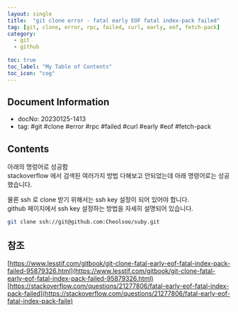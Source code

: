 ```yaml
---  
layout: single  
title:  "git clone error - fatal early EOF fatal index-pack failed"  
tag: [git, clone, error, rpc, failed, curl, early, eof, fetch-pack]  
category:
  - git
  - github
  
toc: true  
toc_label: "My Table of Contents"  
toc_icon: "cog"  
---    
```

  
## Document Information  
- docNo: 20230125-1413  
- tag: #git #clone #error #rpc #failed #curl #early #eof #fetch-pack  
  
## Contents  
  
아래의 명렁어로 성공함  
stackoverflow 에서 검색된 여러가지 방법 다해보고 안되었는데 아래 명령어로는 성공했습니다.   
  
물론 ssh 로 clone 받기 위해서는 ssh key 설정이 되어 있어야 합니다.   
github 페이지에서 ssh key 설정하는 방법을 자세히 설명되어 있습니다.   
  
```bash  
git clone ssh://git@github.com:Cheolsoo/suby.git  
```  
  
  
## 참조  
[https://www.lesstif.com/gitbook/git-clone-fatal-early-eof-fatal-index-pack-failed-95879326.html](https://www.lesstif.com/gitbook/git-clone-fatal-early-eof-fatal-index-pack-failed-95879326.html)  
[https://stackoverflow.com/questions/21277806/fatal-early-eof-fatal-index-pack-failed](https://stackoverflow.com/questions/21277806/fatal-early-eof-fatal-index-pack-faile)  
  
